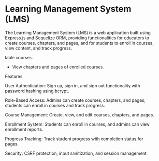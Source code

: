# Learning Management System (LMS)

The Learning Management System (LMS) is a web application built using Express.js and Sequelize ORM, providing functionalities for educators to create courses, chapters, and pages, and for students to enroll in courses, view content, and track progress.

lable courses.
  - View chapters and pages of enrolled courses.


Features





User Authentication: Sign up, sign in, and sign out functionality with password hashing using bcrypt.



Role-Based Access: Admins can create courses, chapters, and pages; students can enroll in courses and track progress.



Course Management: Create, view, and edit courses, chapters, and pages.



Enrollment System: Students can enroll in courses, and admins can view enrollment reports.



Progress Tracking: Track student progress with completion status for pages.



Security: CSRF protection, input sanitization, and session management.




